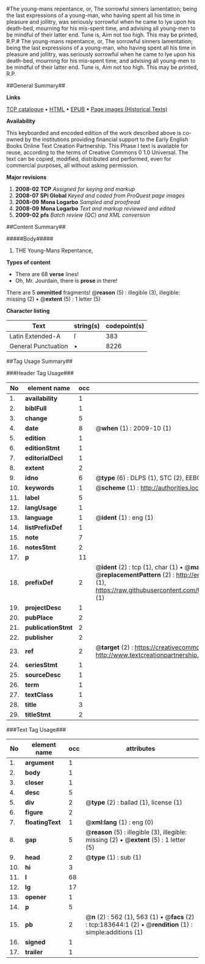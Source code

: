#The young-mans repentance, or, The sorrowful sinners lamentation; being the last expressions of a young-man, who having spent all his time in pleasure and jollitry, was seriously sorrowful when he came to lye upon his death-bed, mourning for his mis-spent time, and advising all young-men to be mindful of their latter end. Tune is, Aim not too high. This may be printed, R.P.#
The young-mans repentance, or, The sorrowful sinners lamentation; being the last expressions of a young-man, who having spent all his time in pleasure and jollitry, was seriously sorrowful when he came to lye upon his death-bed, mourning for his mis-spent time, and advising all young-men to be mindful of their latter end. Tune is, Aim not too high. This may be printed, R.P.

##General Summary##

**Links**

[TCP catalogue](http://www.ota.ox.ac.uk/tcp/)  • 
[HTML](http://tei.it.ox.ac.uk/tcp/Texts-HTML/free/B06/B06784.html)  • 
[EPUB](http://tei.it.ox.ac.uk/tcp/Texts-EPUB/free/B06/B06784.epub) • 
[Page images (Historical Texts)](https://data.historicaltexts.jisc.ac.uk/view?pubId=eebo-99884792e&pageId=eebo-99884792e-183644-1)

**Availability**

This keyboarded and encoded edition of the
	       work described above is co-owned by the institutions
	       providing financial support to the Early English Books
	       Online Text Creation Partnership. This Phase I text is
	       available for reuse, according to the terms of Creative
	       Commons 0 1.0 Universal. The text can be copied,
	       modified, distributed and performed, even for
	       commercial purposes, all without asking permission.

**Major revisions**

1. __2008-02__ __TCP__ *Assigned for keying and markup*
1. __2008-07__ __SPi Global__ *Keyed and coded from ProQuest page images*
1. __2008-09__ __Mona Logarbo__ *Sampled and proofread*
1. __2008-09__ __Mona Logarbo__ *Text and markup reviewed and edited*
1. __2009-02__ __pfs__ *Batch review (QC) and XML conversion*

##Content Summary##

#####Body#####

1. THE Young-Mans Repentance,

**Types of content**

  * There are 68 **verse** lines!
  * Oh, Mr. Jourdain, there is **prose** in there!

There are 5 **ommitted** fragments! 
 @__reason__ (5) : illegible (3), illegible: missing (2)  •  @__extent__ (5) : 1 letter (5)

**Character listing**


|Text|string(s)|codepoint(s)|
|---|---|---|
|Latin Extended-A|ſ|383|
|General Punctuation|•|8226|

##Tag Usage Summary##

###Header Tag Usage###

|No|element name|occ|attributes|
|---|---|---|---|
|1.|__availability__|1||
|2.|__biblFull__|1||
|3.|__change__|5||
|4.|__date__|8| @__when__ (1) : 2009-10 (1)|
|5.|__edition__|1||
|6.|__editionStmt__|1||
|7.|__editorialDecl__|1||
|8.|__extent__|2||
|9.|__idno__|6| @__type__ (6) : DLPS (1), STC (2), EEBO-CITATION (1), PROQUEST (1), VID (1)|
|10.|__keywords__|1| @__scheme__ (1) : http://authorities.loc.gov/ (1)|
|11.|__label__|5||
|12.|__langUsage__|1||
|13.|__language__|1| @__ident__ (1) : eng (1)|
|14.|__listPrefixDef__|1||
|15.|__note__|7||
|16.|__notesStmt__|2||
|17.|__p__|11||
|18.|__prefixDef__|2| @__ident__ (2) : tcp (1), char (1)  •  @__matchPattern__ (2) : ([0-9\-]+):([0-9IVX]+) (1), (.+) (1)  •  @__replacementPattern__ (2) : http://eebo.chadwyck.com/downloadtiff?vid=$1&page=$2 (1), https://raw.githubusercontent.com/textcreationpartnership/Texts/master/tcpchars.xml#$1 (1)|
|19.|__projectDesc__|1||
|20.|__pubPlace__|2||
|21.|__publicationStmt__|2||
|22.|__publisher__|2||
|23.|__ref__|2| @__target__ (2) : https://creativecommons.org/publicdomain/zero/1.0/ (1), http://www.textcreationpartnership.org/docs/. (1)|
|24.|__seriesStmt__|1||
|25.|__sourceDesc__|1||
|26.|__term__|1||
|27.|__textClass__|1||
|28.|__title__|3||
|29.|__titleStmt__|2||


###Text Tag Usage###

|No|element name|occ|attributes|
|---|---|---|---|
|1.|__argument__|1||
|2.|__body__|1||
|3.|__closer__|1||
|4.|__desc__|5||
|5.|__div__|2| @__type__ (2) : ballad (1), license (1)|
|6.|__figure__|2||
|7.|__floatingText__|1| @__xml:lang__ (1) : eng (0)|
|8.|__gap__|5| @__reason__ (5) : illegible (3), illegible: missing (2)  •  @__extent__ (5) : 1 letter (5)|
|9.|__head__|2| @__type__ (1) : sub (1)|
|10.|__hi__|3||
|11.|__l__|68||
|12.|__lg__|17||
|13.|__opener__|1||
|14.|__p__|5||
|15.|__pb__|2| @__n__ (2) : 562 (1), 563 (1)  •  @__facs__ (2) : tcp:183644:1 (2)  •  @__rendition__ (1) : simple:additions (1)|
|16.|__signed__|1||
|17.|__trailer__|1||
